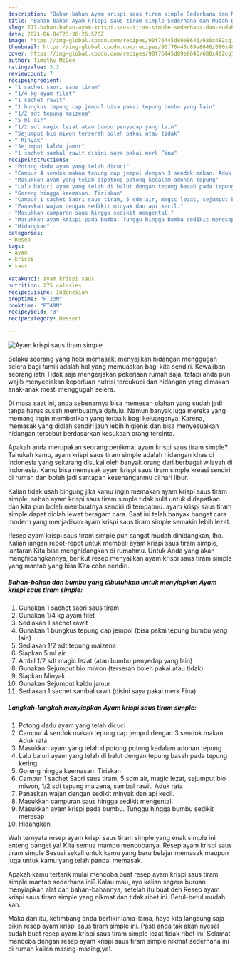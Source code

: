 ```yaml
---
description: "Bahan-bahan Ayam krispi saus tiram simple Sederhana dan Mudah Dibuat"
title: "Bahan-bahan Ayam krispi saus tiram simple Sederhana dan Mudah Dibuat"
slug: 777-bahan-bahan-ayam-krispi-saus-tiram-simple-sederhana-dan-mudah-dibuat
date: 2021-06-04T23:36:26.578Z
image: https://img-global.cpcdn.com/recipes/90f76445d89e8646/680x482cq70/ayam-krispi-saus-tiram-simple-foto-resep-utama.jpg
thumbnail: https://img-global.cpcdn.com/recipes/90f76445d89e8646/680x482cq70/ayam-krispi-saus-tiram-simple-foto-resep-utama.jpg
cover: https://img-global.cpcdn.com/recipes/90f76445d89e8646/680x482cq70/ayam-krispi-saus-tiram-simple-foto-resep-utama.jpg
author: Timothy McGee
ratingvalue: 3.3
reviewcount: 7
recipeingredient:
- "1 sachet saori saus tiram"
- "1/4 kg ayam filet"
- "1 sachet rawit"
- "1 bungkus tepung cap jempol bisa pakai tepung bumbu yang lain"
- "1/2 sdt tepung maizena"
- "5 ml air"
- "1/2 sdt magic lezat atau bumbu penyedap yang lain"
- "Sejumput bio miwon terserah boleh pakai atau tidak"
- " Minyak"
- "Sejumput kaldu jamur"
- "1 sachet sambal rawit disini saya pakai merk Fina"
recipeinstructions:
- "Potong dadu ayam yang telah dicuci"
- "Campur 4 sendok makan tepung cap jempol dengan 3 sendok makan. Aduk rata"
- "Masukkan ayam yang telah dipotong potong kedalam adonan tepung"
- "Lalu baluri ayam yang telah di balut dengan tepung basah pada tepung kering"
- "Goreng hingga keemasan. Tiriskan"
- "Campur 1 sachet Saori saus tiram, 5 sdm air, magic lezat, sejumput bio miwon, 1/2 sdt tepung maizena, sambal rawit. Aduk rata"
- "Panaskan wajan dengan sedikit minyak dan api kecil."
- "Masukkan campuran saus hingga sedikit mengental."
- "Masukkan ayam krispi pada bumbu. Tunggu hingga bumbu sedikit meresap"
- "Hidangkan"
categories:
- Resep
tags:
- ayam
- krispi
- saus

katakunci: ayam krispi saus 
nutrition: 275 calories
recipecuisine: Indonesian
preptime: "PT23M"
cooktime: "PT49M"
recipeyield: "3"
recipecategory: Dessert

---
```



![Ayam krispi saus tiram simple](https://img-global.cpcdn.com/recipes/90f76445d89e8646/680x482cq70/ayam-krispi-saus-tiram-simple-foto-resep-utama.jpg)

Selaku seorang yang hobi memasak, menyajikan hidangan menggugah selera bagi famili adalah hal yang memuaskan bagi kita sendiri. Kewajiban seorang istri Tidak saja mengerjakan pekerjaan rumah saja, tetapi anda pun wajib menyediakan keperluan nutrisi tercukupi dan hidangan yang dimakan anak-anak mesti menggugah selera.

Di masa  saat ini, anda sebenarnya bisa memesan olahan yang sudah jadi tanpa harus susah membuatnya dahulu. Namun banyak juga mereka yang memang ingin memberikan yang terbaik bagi keluarganya. Karena, memasak yang diolah sendiri jauh lebih higienis dan bisa menyesuaikan hidangan tersebut berdasarkan kesukaan orang tercinta. 



Apakah anda merupakan seorang penikmat ayam krispi saus tiram simple?. Tahukah kamu, ayam krispi saus tiram simple adalah hidangan khas di Indonesia yang sekarang disukai oleh banyak orang dari berbagai wilayah di Indonesia. Kamu bisa memasak ayam krispi saus tiram simple kreasi sendiri di rumah dan boleh jadi santapan kesenanganmu di hari libur.

Kalian tidak usah bingung jika kamu ingin memakan ayam krispi saus tiram simple, sebab ayam krispi saus tiram simple tidak sulit untuk didapatkan dan kita pun boleh membuatnya sendiri di tempatmu. ayam krispi saus tiram simple dapat diolah lewat beragam cara. Saat ini telah banyak banget cara modern yang menjadikan ayam krispi saus tiram simple semakin lebih lezat.

Resep ayam krispi saus tiram simple pun sangat mudah dihidangkan, lho. Kalian jangan repot-repot untuk membeli ayam krispi saus tiram simple, lantaran Kita bisa menghidangkan di rumahmu. Untuk Anda yang akan menghidangkannya, berikut resep menyajikan ayam krispi saus tiram simple yang mantab yang bisa Kita coba sendiri.

<!--inarticleads1-->

##### Bahan-bahan dan bumbu yang dibutuhkan untuk menyiapkan Ayam krispi saus tiram simple:

1. Gunakan 1 sachet saori saus tiram
1. Gunakan 1/4 kg ayam filet
1. Sediakan 1 sachet rawit
1. Gunakan 1 bungkus tepung cap jempol (bisa pakai tepung bumbu yang lain)
1. Sediakan 1/2 sdt tepung maizena
1. Siapkan 5 ml air
1. Ambil 1/2 sdt magic lezat (atau bumbu penyedap yang lain)
1. Gunakan Sejumput bio miwon (terserah boleh pakai atau tidak)
1. Siapkan  Minyak
1. Gunakan Sejumput kaldu jamur
1. Sediakan 1 sachet sambal rawit (disini saya pakai merk Fina)




<!--inarticleads2-->

##### Langkah-langkah menyiapkan Ayam krispi saus tiram simple:

1. Potong dadu ayam yang telah dicuci
1. Campur 4 sendok makan tepung cap jempol dengan 3 sendok makan. Aduk rata
1. Masukkan ayam yang telah dipotong potong kedalam adonan tepung
1. Lalu baluri ayam yang telah di balut dengan tepung basah pada tepung kering
1. Goreng hingga keemasan. Tiriskan
1. Campur 1 sachet Saori saus tiram, 5 sdm air, magic lezat, sejumput bio miwon, 1/2 sdt tepung maizena, sambal rawit. Aduk rata
1. Panaskan wajan dengan sedikit minyak dan api kecil.
1. Masukkan campuran saus hingga sedikit mengental.
1. Masukkan ayam krispi pada bumbu. Tunggu hingga bumbu sedikit meresap
1. Hidangkan




Wah ternyata resep ayam krispi saus tiram simple yang enak simple ini enteng banget ya! Kita semua mampu mencobanya. Resep ayam krispi saus tiram simple Sesuai sekali untuk kamu yang baru belajar memasak maupun juga untuk kamu yang telah pandai memasak.

Apakah kamu tertarik mulai mencoba buat resep ayam krispi saus tiram simple mantab sederhana ini? Kalau mau, ayo kalian segera buruan menyiapkan alat dan bahan-bahannya, setelah itu buat deh Resep ayam krispi saus tiram simple yang nikmat dan tidak ribet ini. Betul-betul mudah kan. 

Maka dari itu, ketimbang anda berfikir lama-lama, hayo kita langsung saja bikin resep ayam krispi saus tiram simple ini. Pasti anda tak akan nyesel sudah buat resep ayam krispi saus tiram simple lezat tidak ribet ini! Selamat mencoba dengan resep ayam krispi saus tiram simple nikmat sederhana ini di rumah kalian masing-masing,ya!.

